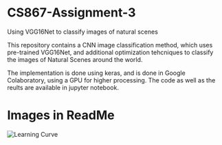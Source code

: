 # CS867-Assignment-3
Using VGG16Net to classify images of natural scenes

This repository contains a CNN image classification method, which uses pre-trained VGG16Net, and additional optimization tehcniques to classify the images of Natural Scenes around the world.

The implementation is done using keras, and is done in Google Colaboratory, using a GPU for higher processing. The code as well as the reults are available in jupyter notebook.

# Images in ReadMe

![Learning Curve](https://user-images.githubusercontent.com/39801145/104790616-8a8d1480-57b9-11eb-834b-f00e47a41861.png)
